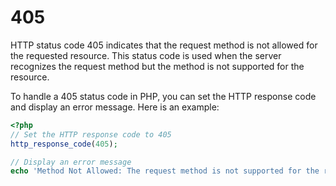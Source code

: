 # 405

HTTP status code 405 indicates that the request method is not allowed for the requested resource. This status code is used when the server recognizes the request method but the method is not supported for the resource.

To handle a 405 status code in PHP, you can set the HTTP response code and display an error message. Here is an example:

```php
<?php
// Set the HTTP response code to 405
http_response_code(405);

// Display an error message
echo 'Method Not Allowed: The request method is not supported for the requested resource.';
```